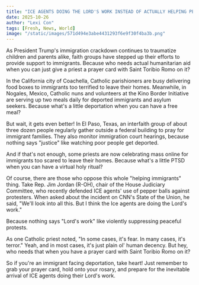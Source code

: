 ```yaml
---
title: "ICE AGENTS DOING THE LORD'S WORK INSTEAD OF ACTUALLY HELPING PEOPLE"
date: 2025-10-26
author: "Lexi Con"
tags: [Fresh, News, World]
image: "/static/images/571d494e3abe4431293f6e9f30f4ba3b.png"
---
```



As President Trump's immigration crackdown continues to traumatize children and parents alike, faith groups have stepped up their efforts to provide support to immigrants. Because who needs actual humanitarian aid when you can just give a priest a prayer card with Saint Toribio Romo on it?

In the California city of Coachella, Catholic parishioners are busy delivering food boxes to immigrants too terrified to leave their homes. Meanwhile, in Nogales, Mexico, Catholic nuns and volunteers at the Kino Border Initiative are serving up two meals daily for deported immigrants and asylum seekers. Because what's a little deportation when you can have a free meal?

But wait, it gets even better! In El Paso, Texas, an interfaith group of about three dozen people regularly gather outside a federal building to pray for immigrant families. They also monitor immigration court hearings, because nothing says "justice" like watching poor people get deported.

And if that's not enough, some priests are now celebrating mass online for immigrants too scared to leave their homes. Because what's a little PTSD when you can have a virtual holy ritual?

Of course, there are those who oppose this whole "helping immigrants" thing. Take Rep. Jim Jordan (R-OH), chair of the House Judiciary Committee, who recently defended ICE agents' use of pepper balls against protesters. When asked about the incident on CNN's State of the Union, he said, "We'll look into all this. But I think the Ice agents are doing the Lord's work."

Because nothing says "Lord's work" like violently suppressing peaceful protests.

As one Catholic priest noted, "In some cases, it's fear. In many cases, it's terror." Yeah, and in most cases, it's just plain ol' human decency. But hey, who needs that when you have a prayer card with Saint Toribio Romo on it?

So if you're an immigrant facing deportation, take heart! Just remember to grab your prayer card, hold onto your rosary, and prepare for the inevitable arrival of ICE agents doing their Lord's work.
